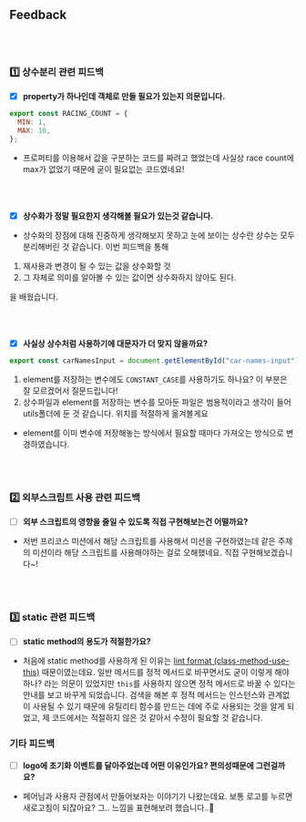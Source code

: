 ## Feedback

<br />
<br />

### 1️⃣ 상수분리 관련 피드백 

- [x] **property가 하나인데 객체로 만들 필요가 있는지 의문입니다.**

```js
export const RACING_COUNT = {
  MIN: 1,
  MAX: 10,
};
```

- 프로퍼티를 이용해서 값을 구분하는 코드를 짜려고 했었는데 사실상 race count에 max가 없었기 때문에 굳이 필요없는 코드였네요!

<br />
<br />

- [x] **상수화가 정말 필요한지 생각해볼 필요가 있는것 같습니다.**

- 상수화의 장점에 대해 진중하게 생각해보지 못하고 눈에 보이는 상수란 상수는 모두 분리해버린 것 같습니다. 이번 피드백을 통해

1. 재사용과 변경이 될 수 있는 값을 상수화할 것 
2. 그 자체로 의미를 알아볼 수 있는 값이면 상수화하지 않아도 된다. 

을 배웠습니다. 

<br />
<br />

- [x] **사실상 상수처럼 사용하기에 대문자가 더 맞지 않을까요?**

```js
export const carNamesInput = document.getElementById("car-names-input");
```

1. element를 저장하는 변수에도 `CONSTANT_CASE`를 사용하기도 하나요? 이 부분은 잘 모르겠어서 질문드립니다!
2. 상수파일과 element를 저장하는 변수를 모아둔 파일은 범용적이라고 생각이 들어 utils폴더에 둔 것 같습니다. 위치를 적절하게 옮겨볼게요

+ element를 이미 변수에 저장해놓는 방식에서 필요할 때마다 가져오는 방식으로 변경하였습니다.

<br />
<br />

### 2️⃣ 외부스크립트 사용 관련 피드백

- [ ] **외부 스크립트의 영향을 줄일 수 있도록 직접 구현해보는건 어떨까요?**

- 저번 프리코스 미션에서 해당 스크립트를 사용해서 미션을 구현하였는데 같은 주제의 미션이라 해당 스크립트를 사용해야하는 걸로 오해했네요. 직접 구현해보겠습니다~!

<br />
<br />

### 3️⃣ static 관련 피드백

- [ ] **static method의 용도가 적절한가요?**

- 처음에 static method를 사용하게 된 이유는 [lint format (class-method-use-this)](https://eslint.org/docs/rules/class-methods-use-this) 때문이였는데요. 일반 메서드를 정적 메서드로 바꾸면서도 굳이 이렇게 해야하나? 라는 의문이 있었지만 `this`를 사용하지 않으면 정적 메서드로 바꿀 수 있다는 안내를 보고 바꾸게 되었습니다. 검색을 해본 후 정적 메서드는 인스턴스와 관계없이 사용될 수 있기 때문에 유틸리티 함수를 만드는 데에 주로 사용되는 것을 알게 되었고, 제 코드에서는 적절하지 않은 것 같아서 수정이 필요할 것 같습니다.

### 기타 피드백 

- [ ] **logo에 초기화 이벤트를 달아주었는데 어떤 이유인가요? 편의성때문에 그런걸까요?**

- 페어님과 사용자 관점에서 만들어보자는 이야기가 나왔는데요. 보통 로고를 누르면 새로고침이 되잖아요? 그.. 느낌을 표현해보려 했습니다..🤣

<br />
<br />


